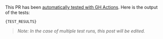 This PR has been [automatically tested with GH Actions](https://github.com/SysBioChalmers/RAVEN/actions/runs/{GH_ACTION_RUN}). Here is the output of the tests:

```
{TEST_RESULTS}
```

> _Note: In the case of multiple test runs, this post will be edited._
